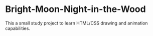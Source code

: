 # Bright-Moon-Night-in-the-Wood

This a small study project to learn HTML/CSS drawing and animation capabilities.